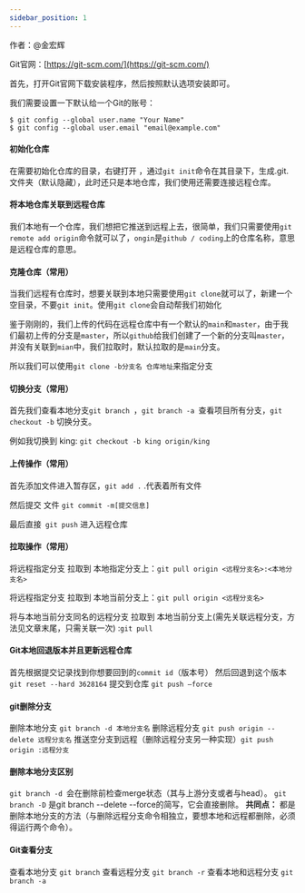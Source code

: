 ```yaml
---
sidebar_position: 1
---
```


作者：@金宏辉

Git官网：[https://git-scm.com/](https://git-scm.com/)

首先，打开Git官网下载安装程序，然后按照默认选项安装即可。

我们需要设置一下默认给一个Git的账号：


```
$ git config --global user.name "Your Name"
$ git config --global user.email "email@example.com"

```

#### 初始化仓库

在需要初始化仓库的目录，右键打开  ，通过`git init`命令在其目录下，生成.git.文件夹（默认隐藏），此时还只是本地仓库，我们使用还需要连接远程仓库。

#### 将本地仓库关联到远程仓库

我们本地有一个仓库，我们想把它推送到远程上去，很简单，我们只需要使用`git remote add origin`命令就可以了，`ongin`是`github / coding`上的仓库名称，意思是远程仓库的意思。

#### 克隆仓库（常用）

当我们远程有仓库时，想要关联到本地只需要使用`git clone`就可以了，新建一个空目录，不要`git init`。使用`git clone`会自动帮我们初始化

鉴于刚刚的，我们上传的代码在远程仓库中有一个默认的`main`和`master`，由于我们最初上传的分支是`master`，所以`github`给我们创建了一个新的分支叫`master`，并没有关联到`mian`中，我们拉取时，默认拉取的是`main`分支。

所以我们可以使用`git clone -b分支名 仓库地址`来指定分支

#### 切换分支（常用）

首先我们查看本地分支`git branch `，`git branch -a `查看项目所有分支，`git checkout -b` 切换分支。

例如我切换到 king: `git checkout -b king origin/king`

#### 上传操作（常用）

首先添加文件进入暂存区，`git add .`  .代表着所有文件

 然后提交 文件 `git commit -m[提交信息]`  

最后直接` git push` 进入远程仓库 

#### 拉取操作（常用）

将远程指定分支 拉取到 本地指定分支上：`git pull origin <远程分支名>:<本地分支名>`

将远程指定分支 拉取到 本地当前分支上：`git pull origin <远程分支名>` 

将与本地当前分支同名的远程分支 拉取到 本地当前分支上(需先关联远程分支，方法见文章末尾，只需关联一次) :`git pull`

#### Git本地回退版本并且更新远程仓库

首先根据提交记录找到你想要回到的`commit id`（版本号）
然后回退到这个版本
`git reset --hard 3628164`
提交到仓库
`git push –force `

#### git删除分支

删除本地分支 `git branch -d 本地分支名`
删除远程分支 `git push origin --delete 远程分支名`
推送空分支到远程（删除远程分支另一种实现）`git push origin :远程分支 `



#### 删除本地分支区别

`git branch -d `会在删除前检查merge状态（其与上游分支或者与head）。
`git branch -D` 是git branch --delete --force的简写，它会直接删除。
**共同点：**
都是删除本地分支的方法（与删除远程分支命令相独立，要想本地和远程都删除，必须得运行两个命令）。 

#### Git查看分支

查看本地分支 `git branch`
查看远程分支 `git branch -r`
查看本地和远程分支 `git branch -a `
